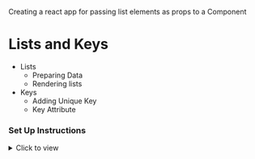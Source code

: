 Creating a react app for passing list elements as props to a Component 
# Lists and Keys

- Lists
  - Preparing Data
  - Rendering lists
- Keys
  - Adding Unique Key
  - Key Attribute


### Set Up Instructions

<details>
<summary>Click to view</summary>

- Download dependencies by running `npm install`
- Start up the app using `npm start`
</details>
